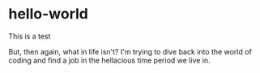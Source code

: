 # hello-world
This is a test

But, then again, what in life isn't?
I'm trying to dive back into the world of coding and find a job in the hellacious time period we live in.
